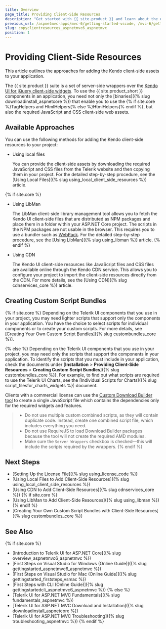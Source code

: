 ```yaml
---
title: Overview
page_title: Providing Client-Side Resources
description: "Get started with {{ site.product }} and learn about the different ways of copying the client-side resources into a Telerik UI for ASP.NET Core project."
previous_url: /aspnetmvc-apps/mvc-6/getting-started-vscode, /mvc-6/getting-started-vscode, /getting-started/getting-started-copy-client-resources, /getting-started/installation/getting-started-copy-client-resources, /installation/getting-started-copy-client-resources, installation-mvc/adding-client-side-resources/getting-started-copy-client-resources
slug: copyclientresources_aspnetmvc6_aspnetmvc
position: 1
---
```


# Providing Client-Side Resources

This article outlines the approaches for adding the Kendo client-side assets to your application.

The {{ site.product }} suite is a set of server-side wrappers over the <a href="https://www.telerik.com/kendo-jquery-ui" target="_blank">Kendo UI for jQuery client-side widgets</a>. To use the {{ site.product_short }} components in an application, you need not only the [binaries]({% slug downloadinstall_aspnetcore %}) that enable you to use the {% if site.core %}TagHelpers and HtmlHelpers{% else %}HtmlHelpers{% endif %}, but also the required JavaScript and CSS client-side web assets. 

## Available Approaches

You can use the following methods for adding the Kendo client-side resources to your project: 

* Using local files

    You can provide the client-side assets by downloading the required JavaScript and CSS files from the Telerik website and then copying them in your project. For the detailed step-by-step procedure, see the [Using Local Files]({% slug using_local_client_side_resources %}) article.

{% if site.core %}
* Using LibMan

    The LibMan client-side library management tool allows you to fetch the Kendo UI client-side files that are distributed as NPM packages and place them in a folder within your ASP.NET Core project. The scripts in the NPM packages are not usable in the browser. This requires you to use a bundler such as <a href="https://webpack.js.org/" target="_blank">WebPack</a>. For the detailed step-by-step procedure, see the [Using LibMan]({% slug using_libman %}) article.
{% endif %}

* Using CDN

    The Kendo UI client-side resources like JavaScript files and CSS files are available online through the Kendo CDN service. This allows you to configure your project to import the client-side resources directly from the CDN. For more details, see the [Using CDN]({% slug cdnservices_core %}) article.

## Creating Custom Script Bundles

{% if site.core %}
Depending on the Telerik UI components that you use in your project, you may need lighter scripts that support only the components in your application. You have the choice to select scripts for individual components or to create your custom scripts. For more details, see [Creating Your Own Custom Script Bundles]({% slug custombundles_core %}).

{% else %}
Depending on the Telerik UI components that you use in your project, you may need only the scripts that support the components in your application. To identify the scripts that you must include in your application, check the documents under [**Installation** > **Providing Client-Side Resources** > **Creating Custom Script Bundles**]({% slug custombundles_core %}). For example, to find out what scripts are required to use the Telerik UI Charts, see the [Individual Scripts for Charts]({% slug script_filesfor_charts_widgets %}) document.

Clients with a commercial license can use the [Custom Download Builder tool](https://www.telerik.com/download/custom-download) to create a single JavaScript file which contains the dependencies only for the required widgets and features.

> * Do not use multiple custom combined scripts, as they will contain duplicate code. Instead, create one combined script file, which includes everything you need.
> * Do not use RequireJS to load Download Builder packages because the tool will not create the required AMD modules.
> * Make sure the `Server Wrappers` checkbox is checked&mdash;this will include the scripts required by the wrappers.
{% endif %}
## Next Steps

* [Setting Up the License File]({% slug using_license_code %})
* [Using Local Files to Add Client-Side Resources]({% slug using_local_client_side_resources %})
* [Using CDN to Add Client-Side Resources]({% slug cdnservices_core %})
{% if site.core %}
* [Using LibMan to Add Client-Side Resources]({% slug using_libman %})
{% endif %}
* [Creating Your Own Custom Script Bundles with Client-Side Resources]({% slug custombundles_core %})

## See Also

{% if site.core %}
* [Introduction to Telerik UI for ASP.NET Core]({% slug overview_aspnetmvc6_aspnetmvc %})
* [First Steps on Visual Studio for Windows (Online Guide)]({% slug gettingstarted_aspnetmvc6_aspnetmvc %})
* [First Steps on Visual Studio for Mac (Online Guide)]({% slug gettingstarted_firststeps_vsmac %})
* [First Steps with CLI (Online Guide)]({% slug gettingstartedcli_aspnetmvc6_aspnetmvc %}) 
{% else %}
* [Telerik UI for ASP.NET MVC Fundamentals]({% slug fundamentals_aspnetmvc %})
* [Telerik UI for ASP.NET MVC Download and Installation]({% slug downloadinstall_aspnetcore %})
* [Telerik UI for ASP.NET MVC Troubleshooting]({% slug troubleshooting_aspnetmvc %})
{% endif %}